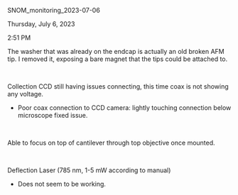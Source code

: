 SNOM\_monitoring\_2023-07-06

Thursday, July 6, 2023

2:51 PM

The washer that was already on the endcap is actually an old broken AFM tip. I removed it, exposing a bare magnet that the tips could be attached to.

 

Collection CCD still having issues connecting, this time coax is not showing any voltage.

-   Poor coax connection to CCD camera: lightly touching connection below microscope fixed issue.

 

Able to focus on top of cantilever through top objective once mounted.

 

Deflection Laser (785 nm, 1-5 mW according to manual)

-   Does not seem to be working.
